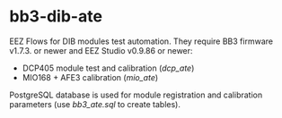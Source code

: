 # bb3-dib-ate
EEZ Flows for DIB modules test automation. They require BB3 firmware v1.7.3. or newer and EEZ Studio v0.9.86 or newer:

* DCP405 module test and calibration (_dcp_ate_)
* MIO168 + AFE3 calibration (_mio_ate_)

PostgreSQL database is used for module registration and calibration parameters (use _bb3_ate.sql_ to create tables).
